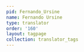 ```yaml
---
pid: Fernando_Ursine
name: Fernando Ursine
type: translator
order: '160'
layout: tagpage
collection: translator_tags
---
```

